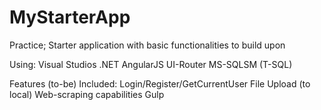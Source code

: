 # MyStarterApp
Practice; Starter application with basic functionalities to build upon

Using:
Visual Studios
.NET
AngularJS
UI-Router
MS-SQLSM (T-SQL)

Features (to-be) Included:
Login/Register/GetCurrentUser
File Upload (to local)
Web-scraping capabilities
Gulp
